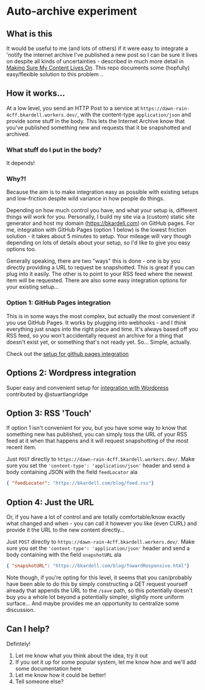 # Auto-archive experiment

## What is this
It would be useful to me (and lots of others) if it were easy to integrate a 'notify the internet archive I've published a new post so I can be sure it lives on despite all kinds of uncertainties - described in much more detail in [Making Sure My Content Lives On](https://bkardell.com/blog/ArchivingByDefault.html).  This repo documents some (hopfully) easy/flexible solution to this problem ..

## How it works...
At a low level, you send an HTTP Post to a service at `https://dawn-rain-4cff.bkardell.workers.dev/`, with the content-type `application/json` and provide some stuff in the body.  This lets the Internet Archive know that you've published something new and requests that it be snapshotted and archived.

### What stuff do I put in the body?
It depends!

### Why?!
Because the aim is to make integration easy as possible with existing setups and low-friction despite wild variance in how people do things.

Depending on how much control you have, and what your setup is, different things will work for you.  Personally, I build my site via a (custom) static site generator  and 
host my domain (https://bkardell.com) on GitHub pages.  For me, integration with GitHub Pages (option 1 below) is the lowest friction solution - it takes about 5 minutes to setup.  Your mileage will vary though depending on lots of details about your setup, so I'd like to give you easy options too.

Generally speaking, there are two "ways" this is done - one is by you directly providing a URL to request be snapshotted. This is great if you can plug into it easily.  The other is to point to your RSS feed where the newest item will be requested. There are also some easy integration options for your existing setup...

### Option 1: GitHub Pages integration
This is in some ways the most complex, but actually the most convenient if you use GitHub Pages.  It works by plugging into  webhooks - and I _think_ everything just snaps into the right place and time. It's always based off you RSS feed, so you won't accidentally request an archive for a thing that doesn't exist yet, or something that's not ready yet.  So... Simple, actually. 

Check out the [setup for github pages integration](github-pages-webhooks.md)

## Options 2: Wordpress integration
Super easy and convenient setup for [integration with Wordpress](wordpress-integration.md) contributed by @stuartlangridge

## Option 3: RSS 'Touch'
If option 1 isn't convenient for you, but you have some way to know that something new has published, you can simply toss the URL of your RSS feed at it when that happens and it will request snapshotting of the most recent item.

Just `POST` directly to `https://dawn-rain-4cff.bkardell.workers.dev/`. Make sure you set the `'content-type': 'application/json'` header and send a body containing JSON with the field `feedLocator`  ala   
  
```json  
{ "feedLocator": "https://bkardell.com/blog/feed.rss"}
```


## Option 4: Just the URL
Or, if you have a lot of control and are totally comfortable/know exactly what changed and when - you can call it however you like (even CURL) and provide it the URL to the new content directly...

Just `POST` directly to `https://dawn-rain-4cff.bkardell.workers.dev/`. Make sure you set the `'content-type': 'application/json'` header and send a body containing 
with the field `snapshotURL`  ala   
  
```json  
{ "snapshotURL": "https://bkardell.com/blog/TowardResponsive.html"}
```

Note though, if you're opting for this level, it seems that you can/probably have been able to do this by simply constructing a GET request yourself already that appends the URL to the `/save` path, so this potentially doesn't buy you a whole lot beyond a potentially simpler, slightly more uniform surface... And maybe provides me an opportunity to centralize some discussion.

## Can I help?
Defintely!

1. Let me know what you think about the idea, try it out
2. If you set it up for some popular system, let me know how and we'll add some documentation here
3. Let me know how it could be better!
4. Tell someone else?
